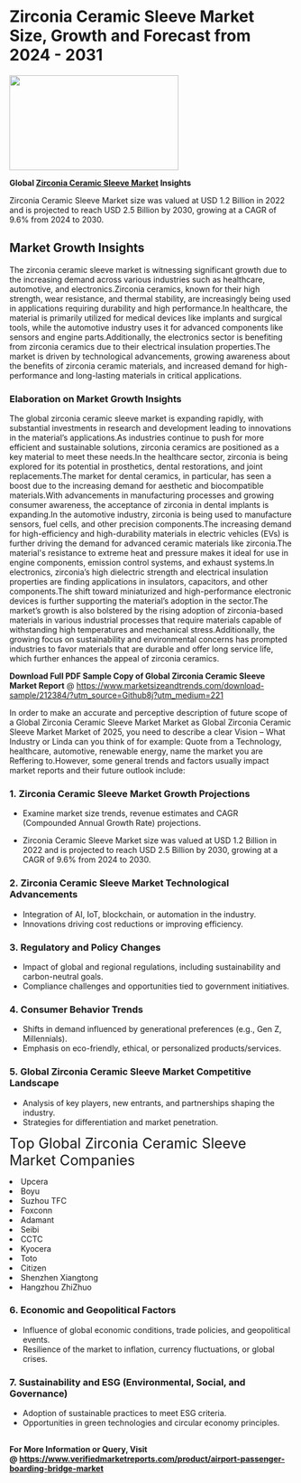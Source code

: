 <H1>Zirconia Ceramic Sleeve Market Size, Growth and Forecast from 2024 - 2031</H1><img class="aligncenter size-medium wp-image-584254" src="https://thirdeyenews.in/wp-content/uploads/2024/09/Global-Market-Research-300x168.jpeg" alt="" width="300" height="168" /><p><strong>Global&nbsp;<a href="https://www.marketsizeandtrends.com/download-sample/212384/?utm_source=Github8j?utm_medium=221">Zirconia Ceramic Sleeve Market</a> Insights</strong></p><p>Zirconia Ceramic Sleeve Market size was valued at USD 1.2 Billion in 2022 and is projected to reach USD 2.5 Billion by 2030, growing at a CAGR of 9.6% from 2024 to 2030.</p><p><h2>Market Growth Insights</h2> The zirconia ceramic sleeve market is witnessing significant growth due to the increasing demand across various industries such as healthcare, automotive, and electronics.Zirconia ceramics, known for their high strength, wear resistance, and thermal stability, are increasingly being used in applications requiring durability and high performance.In healthcare, the material is primarily utilized for medical devices like implants and surgical tools, while the automotive industry uses it for advanced components like sensors and engine parts.Additionally, the electronics sector is benefiting from zirconia ceramics due to their electrical insulation properties.The market is driven by technological advancements, growing awareness about the benefits of zirconia ceramic materials, and increased demand for high-performance and long-lasting materials in critical applications. <h3>Elaboration on Market Growth Insights</h3> The global zirconia ceramic sleeve market is expanding rapidly, with substantial investments in research and development leading to innovations in the material’s applications.As industries continue to push for more efficient and sustainable solutions, zirconia ceramics are positioned as a key material to meet these needs.In the healthcare sector, zirconia is being explored for its potential in prosthetics, dental restorations, and joint replacements.The market for dental ceramics, in particular, has seen a boost due to the increasing demand for aesthetic and biocompatible materials.With advancements in manufacturing processes and growing consumer awareness, the acceptance of zirconia in dental implants is expanding.In the automotive industry, zirconia is being used to manufacture sensors, fuel cells, and other precision components.The increasing demand for high-efficiency and high-durability materials in electric vehicles (EVs) is further driving the demand for advanced ceramic materials like zirconia.The material's resistance to extreme heat and pressure makes it ideal for use in engine components, emission control systems, and exhaust systems.In electronics, zirconia’s high dielectric strength and electrical insulation properties are finding applications in insulators, capacitors, and other components.The shift toward miniaturized and high-performance electronic devices is further supporting the material’s adoption in the sector.The market’s growth is also bolstered by the rising adoption of zirconia-based materials in various industrial processes that require materials capable of withstanding high temperatures and mechanical stress.Additionally, the growing focus on sustainability and environmental concerns has prompted industries to favor materials that are durable and offer long service life, which further enhances the appeal of zirconia ceramics.</p><p><span class=""><strong>Download Full PDF Sample Copy of Global Zirconia Ceramic Sleeve Market Report</strong> @ <a href="https://www.marketsizeandtrends.com/download-sample/212384/?utm_source=Github8j?utm_medium=221" target="_blank">https://www.marketsizeandtrends.com/download-sample/212384/?utm_source=Github8j?utm_medium=221</a></span></p><p>In order to make an accurate and perceptive description of future scope of a Global&nbsp;Zirconia Ceramic Sleeve Market Market as Global&nbsp;Zirconia Ceramic Sleeve Market Market of 2025, you need to describe a clear Vision &ndash; What Industry or Linda can you think of for example: Quote from a Technology, healthcare, automotive, renewable energy, name the market you are Reffering to.However, some general trends and factors usually impact market reports and their future outlook include:</p><h3>1.&nbsp;<strong>Zirconia Ceramic Sleeve Market Growth Projections</strong></h3><ul><li>Examine market size trends, revenue estimates and CAGR (Compounded Annual Growth Rate) projections.</li><li><p>Zirconia Ceramic Sleeve Market size was valued at USD 1.2 Billion in 2022 and is projected to reach USD 2.5 Billion by 2030, growing at a CAGR of 9.6% from 2024 to 2030.</p></li></ul><h3>2.&nbsp;<strong>Zirconia Ceramic Sleeve Market Technological Advancements</strong></h3><ul><li>Integration of AI, IoT, blockchain, or automation in the industry.</li><li>Innovations driving cost reductions or improving efficiency.</li></ul><h3>3.&nbsp;<strong>Regulatory and Policy Changes</strong></h3><ul><li>Impact of global and regional regulations, including sustainability and carbon-neutral goals.</li><li>Compliance challenges and opportunities tied to government initiatives.</li></ul><h3>4.&nbsp;<strong>Consumer Behavior Trends</strong></h3><ul><li>Shifts in demand influenced by generational preferences (e.g., Gen Z, Millennials).</li><li>Emphasis on eco-friendly, ethical, or personalized products/services.</li></ul><h3>5.&nbsp;<strong>Global Zirconia Ceramic Sleeve Market Competitive Landscape</strong></h3><ul><li>Analysis of key players, new entrants, and partnerships shaping the industry.</li><li>Strategies for differentiation and market penetration.</li></ul><p data-pm-slice="1 1 []"><span style="color: inherit; font-family: inherit; font-size: 25px;">Top Global Zirconia Ceramic Sleeve Market Companies</span></p><div class="" data-test-id=""><p><li>Upcera</li><li> Boyu</li><li> Suzhou TFC</li><li> Foxconn</li><li> Adamant</li><li> Seibi</li><li> CCTC</li><li> Kyocera</li><li> Toto</li><li> Citizen</li><li> Shenzhen Xiangtong</li><li> Hangzhou ZhiZhuo</li></p></div><h3>6.&nbsp;<strong>Economic and Geopolitical Factors</strong></h3><ul><li>Influence of global economic conditions, trade policies, and geopolitical events.</li><li>Resilience of the market to inflation, currency fluctuations, or global crises.</li></ul><h3>7.&nbsp;<strong>Sustainability and ESG (Environmental, Social, and Governance)</strong></h3><ul><li>Adoption of sustainable practices to meet ESG criteria.</li><li>Opportunities in green technologies and circular economy principles.</li></ul><h2><strong style="font-size: 14px;">For More Information or Query, Visit @&nbsp;</strong><a style="background-color: #ffffff; font-size: 14px;" href="https://www.marketsizeandtrends.com/report/zirconia-ceramic-sleeve-market/" target="_blank">https://www.verifiedmarketreports.com/product/airport-passenger-boarding-bridge-market</a></h2>